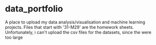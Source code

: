 # data_portfolio
A place to upload my data analysis/visualisation and machine learning projects.
Files that start with '31-M29' are the homework sheets.
Unfortunately, i can't upload the csv files for the datasets, since the were too large

